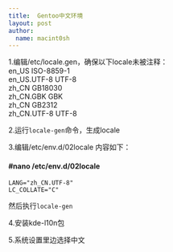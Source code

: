 ```yaml
---
title:  Gentoo中文环境
layout: post
author:
  name: macint0sh
---
```

1.编辑/etc/locale.gen，确保以下locale未被注释：         
    en_US ISO-8859-1    
    en_US.UTF-8 UTF-8    
    zh_CN GB18030    
    zh_CN.GBK GBK    
    zh_CN GB2312    
    zh_CN.UTF-8 UTF-8   

2.运行`locale-gen`命令，生成locale   

3.编辑/etc/env.d/02locale 内容如下：            
#### \#nano /etc/env.d/02locale    
    LANG="zh_CN.UTF-8"   
    LC_COLLATE="C"   

然后执行`locale-gen`   

4.安装kde-l10n包    

5.系统设置里边选择中文    
